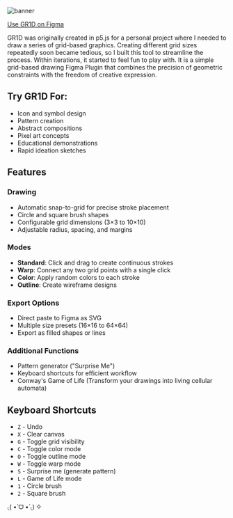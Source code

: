 ![banner](https://github.com/user-attachments/assets/cd683305-d8e4-4ff5-9daa-98f0279348a7)

[Use GR1D on Figma](https://www.figma.com/community/plugin/1527546676247672573/gr1d)

GR1D was originally created in p5.js for a personal project where I needed to draw a series of grid-based graphics. Creating different grid sizes repeatedly soon became tedious, so I built this tool to streamline the process. Within iterations, it started to feel fun to play with. It is a simple grid-based drawing Figma Plugin that combines the precision of geometric constraints with the freedom of creative expression.

## Try GR1D For:
- Icon and symbol design
- Pattern creation
- Abstract compositions
- Pixel art concepts
- Educational demonstrations
- Rapid ideation sketches

## Features

### Drawing
- Automatic snap-to-grid for precise stroke placement
- Circle and square brush shapes
- Configurable grid dimensions (3×3 to 10×10)
- Adjustable radius, spacing, and margins

### Modes
- **Standard**: Click and drag to create continuous strokes
- **Warp**: Connect any two grid points with a single click
- **Color**: Apply random colors to each stroke
- **Outline**: Create wireframe designs

### Export Options
- Direct paste to Figma as SVG
- Multiple size presets (16×16 to 64×64)
- Export as filled shapes or lines

### Additional Functions
- Pattern generator ("Surprise Me")
- Keyboard shortcuts for efficient workflow
- Conway's Game of Life (Transform your drawings into living cellular automata)

## Keyboard Shortcuts
- `Z` - Undo
- `X` - Clear canvas
- `G` - Toggle grid visibility
- `C` - Toggle color mode
- `O` - Toggle outline mode
- `W` - Toggle warp mode
- `S` - Surprise me (generate pattern)
- `L` - Game of Life mode
- `1` - Circle brush
- `2` - Square brush

৻( •̀ ᗜ •́ ৻) ✧ 
